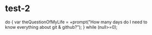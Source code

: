 # test-2
do {
var theQuestionOfMyLife = +prompt("How many days do I need to know everything about git & github?");
} while (null>=0);
